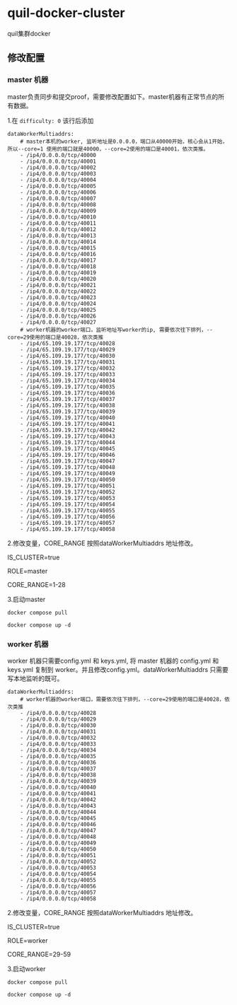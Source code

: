 # quil-docker-cluster
quil集群docker

## 修改配置

### master 机器

master负责同步和提交proof，需要修改配置如下。master机器有正常节点的所有数据。

1.在 `difficulty: 0` 该行后添加

```
dataWorkerMultiaddrs: 
    # master本机的worker, 监听地址是0.0.0.0，端口从40000开始，核心会从1开始，所以--core=1 使用的端口就是40000，--core=2使用的端口是40001，依次类推。
    - /ip4/0.0.0.0/tcp/40000
    - /ip4/0.0.0.0/tcp/40001
    - /ip4/0.0.0.0/tcp/40002
    - /ip4/0.0.0.0/tcp/40003
    - /ip4/0.0.0.0/tcp/40004
    - /ip4/0.0.0.0/tcp/40005
    - /ip4/0.0.0.0/tcp/40006
    - /ip4/0.0.0.0/tcp/40007
    - /ip4/0.0.0.0/tcp/40008
    - /ip4/0.0.0.0/tcp/40009
    - /ip4/0.0.0.0/tcp/40010
    - /ip4/0.0.0.0/tcp/40011
    - /ip4/0.0.0.0/tcp/40012
    - /ip4/0.0.0.0/tcp/40013
    - /ip4/0.0.0.0/tcp/40014
    - /ip4/0.0.0.0/tcp/40015
    - /ip4/0.0.0.0/tcp/40016
    - /ip4/0.0.0.0/tcp/40017
    - /ip4/0.0.0.0/tcp/40018
    - /ip4/0.0.0.0/tcp/40019
    - /ip4/0.0.0.0/tcp/40020
    - /ip4/0.0.0.0/tcp/40021
    - /ip4/0.0.0.0/tcp/40022
    - /ip4/0.0.0.0/tcp/40023
    - /ip4/0.0.0.0/tcp/40024
    - /ip4/0.0.0.0/tcp/40025
    - /ip4/0.0.0.0/tcp/40026
    - /ip4/0.0.0.0/tcp/40027
    # worker机器的worker端口，监听地址写worker的ip, 需要依次往下排列，--core=29使用的端口是40028，依次类推
    - /ip4/65.109.19.177/tcp/40028
    - /ip4/65.109.19.177/tcp/40029
    - /ip4/65.109.19.177/tcp/40030
    - /ip4/65.109.19.177/tcp/40031
    - /ip4/65.109.19.177/tcp/40032
    - /ip4/65.109.19.177/tcp/40033
    - /ip4/65.109.19.177/tcp/40034
    - /ip4/65.109.19.177/tcp/40035
    - /ip4/65.109.19.177/tcp/40036
    - /ip4/65.109.19.177/tcp/40037
    - /ip4/65.109.19.177/tcp/40038
    - /ip4/65.109.19.177/tcp/40039
    - /ip4/65.109.19.177/tcp/40040
    - /ip4/65.109.19.177/tcp/40041
    - /ip4/65.109.19.177/tcp/40042
    - /ip4/65.109.19.177/tcp/40043
    - /ip4/65.109.19.177/tcp/40044
    - /ip4/65.109.19.177/tcp/40045
    - /ip4/65.109.19.177/tcp/40046
    - /ip4/65.109.19.177/tcp/40047
    - /ip4/65.109.19.177/tcp/40048
    - /ip4/65.109.19.177/tcp/40049
    - /ip4/65.109.19.177/tcp/40050
    - /ip4/65.109.19.177/tcp/40051
    - /ip4/65.109.19.177/tcp/40052
    - /ip4/65.109.19.177/tcp/40053
    - /ip4/65.109.19.177/tcp/40054
    - /ip4/65.109.19.177/tcp/40055
    - /ip4/65.109.19.177/tcp/40056
    - /ip4/65.109.19.177/tcp/40057
    - /ip4/65.109.19.177/tcp/40058
```

2.修改变量，CORE_RANGE 按照dataWorkerMultiaddrs 地址修改。

IS_CLUSTER=true

ROLE=master

CORE_RANGE=1-28

3.启动master

`docker compose pull`

`docker compose up -d`

### worker 机器

worker 机器只需要config.yml 和 keys.yml, 将 master 机器的 config.yml 和 keys.yml 复制到 worker。并且修改config.yml。dataWorkerMultiaddrs 只需要写本地监听的既可。

```
dataWorkerMultiaddrs: 
    # worker机器的worker端口，需要依次往下排列，--core=29使用的端口是40028，依次类推
    - /ip4/0.0.0.0/tcp/40028
    - /ip4/0.0.0.0/tcp/40029
    - /ip4/0.0.0.0/tcp/40030
    - /ip4/0.0.0.0/tcp/40031
    - /ip4/0.0.0.0/tcp/40032
    - /ip4/0.0.0.0/tcp/40033
    - /ip4/0.0.0.0/tcp/40034
    - /ip4/0.0.0.0/tcp/40035
    - /ip4/0.0.0.0/tcp/40036
    - /ip4/0.0.0.0/tcp/40037
    - /ip4/0.0.0.0/tcp/40038
    - /ip4/0.0.0.0/tcp/40039
    - /ip4/0.0.0.0/tcp/40040
    - /ip4/0.0.0.0/tcp/40041
    - /ip4/0.0.0.0/tcp/40042
    - /ip4/0.0.0.0/tcp/40043
    - /ip4/0.0.0.0/tcp/40044
    - /ip4/0.0.0.0/tcp/40045
    - /ip4/0.0.0.0/tcp/40046
    - /ip4/0.0.0.0/tcp/40047
    - /ip4/0.0.0.0/tcp/40048
    - /ip4/0.0.0.0/tcp/40049
    - /ip4/0.0.0.0/tcp/40050
    - /ip4/0.0.0.0/tcp/40051
    - /ip4/0.0.0.0/tcp/40052
    - /ip4/0.0.0.0/tcp/40053
    - /ip4/0.0.0.0/tcp/40054
    - /ip4/0.0.0.0/tcp/40055
    - /ip4/0.0.0.0/tcp/40056
    - /ip4/0.0.0.0/tcp/40057
    - /ip4/0.0.0.0/tcp/40058
```

2.修改变量，CORE_RANGE 按照dataWorkerMultiaddrs 地址修改。

IS_CLUSTER=true

ROLE=worker

CORE_RANGE=29-59

3.启动worker

`docker compose pull`

`docker compose up -d`

